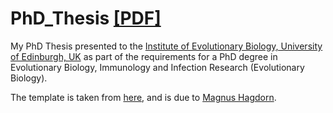 # PhD_Thesis [[PDF]](https://github.com/maxbiostat/PhD_Thesis/blob/master/thesis/LMFC_PhD_thesis.pdf)
My PhD Thesis presented to the [Institute of Evolutionary Biology, University of Edinburgh, UK](http://www.ed.ac.uk/biology/evolutionary-biology) as part of the requirements for a PhD degree in Evolutionary Biology, Immunology and Infection Research (Evolutionary Biology).



The template is taken from [here](http://www.ed.ac.uk/geosciences/intranet/it/faq/latexthesis), and is due to [Magnus Hagdorn](https://www.geos.ed.ac.uk/homes/mhagdorn/).
